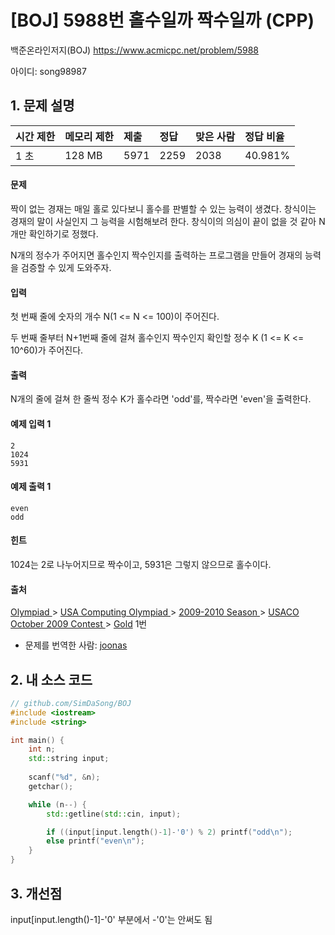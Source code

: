 # [BOJ] 5988번 홀수일까 짝수일까 (CPP)

백준온라인저지(BOJ) https://www.acmicpc.net/problem/5988

아이디: song98987



## 1. 문제 설명

| 시간 제한 | 메모리 제한 | 제출 | 정답 | 맞은 사람 | 정답 비율 |
| :-------- | :---------- | :--- | :--- | :-------- | :-------- |
| 1 초      | 128 MB      | 5971 | 2259 | 2038      | 40.981%   |

#### 문제

짝이 없는 경재는 매일 홀로 있다보니 홀수를 판별할 수 있는 능력이 생겼다. 창식이는 경재의 말이 사실인지 그 능력을 시험해보려 한다. 창식이의 의심이 끝이 없을 것 같아 N개만 확인하기로 정했다.

N개의 정수가 주어지면 홀수인지 짝수인지를 출력하는 프로그램을 만들어 경재의 능력을 검증할 수 있게 도와주자.

#### 입력

첫 번째 줄에 숫자의 개수 N(1 <= N <= 100)이 주어진다.

두 번째 줄부터 N+1번째 줄에 걸쳐 홀수인지 짝수인지 확인할 정수 K (1 <= K <= 10^60)가 주어진다.

#### 출력

N개의 줄에 걸쳐 한 줄씩 정수 K가 홀수라면 'odd'를, 짝수라면 'even'을 출력한다.



#### 예제 입력 1

```
2
1024
5931
```

#### 예제 출력 1

```
even
odd
```

#### 힌트

1024는 2로 나누어지므로 짝수이고, 5931은 그렇지 않으므로 홀수이다.

#### 출처

[Olympiad ](https://www.acmicpc.net/category/2)> [USA Computing Olympiad ](https://www.acmicpc.net/category/106)> [2009-2010 Season ](https://www.acmicpc.net/category/128)> [USACO October 2009 Contest ](https://www.acmicpc.net/category/129)> [Gold](https://www.acmicpc.net/category/detail/631) 1번

- 문제를 번역한 사람: [joonas](https://www.acmicpc.net/user/joonas)



## 2. 내 소스 코드

```C++
// github.com/SimDaSong/BOJ
#include <iostream>
#include <string>

int main() {
	int n;
	std::string input;
	
	scanf("%d", &n);
	getchar();

	while (n--) {
		std::getline(std::cin, input);

		if ((input[input.length()-1]-'0') % 2) printf("odd\n");
		else printf("even\n");
	}
}
```



## 3. 개선점

input[input.length()-1]-'0' 부분에서 -'0'는 안써도 됨